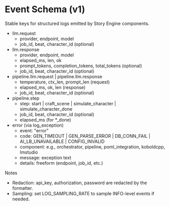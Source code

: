 # Event Schema (v1)

Stable keys for structured logs emitted by Story Engine components.

- llm.request
  - provider, endpoint, model
  - job_id, beat, character_id (optional)
- llm.response
  - provider, endpoint, model
  - elapsed_ms, len, ok
  - prompt_tokens, completion_tokens, total_tokens (optional)
  - job_id, beat, character_id (optional)
- pipeline.llm.request | pipeline.llm.response
  - temperature, ctx_len, prompt_len (request)
  - elapsed_ms, ok, len (response)
  - job_id, beat, character_id (optional)
- pipeline.step
  - step: start | craft_scene | simulate_character | simulate_character_done
  - job_id, beat, character_id (optional)
  - elapsed_ms (for *_done)
- error (via log_exception)
  - event: "error"
  - code: GEN_TIMEOUT | GEN_PARSE_ERROR | DB_CONN_FAIL | AI_LB_UNAVAILABLE | CONFIG_INVALID
  - component: e.g., orchestrator, pipeline, poml_integration, koboldcpp, lmstudio
  - message: exception text
  - details: freeform (endpoint, job_id, etc.)

Notes
- Redaction: api_key, authorization, password are redacted by the formatter.
- Sampling: set LOG_SAMPLING_RATE to sample INFO-level events if needed.
